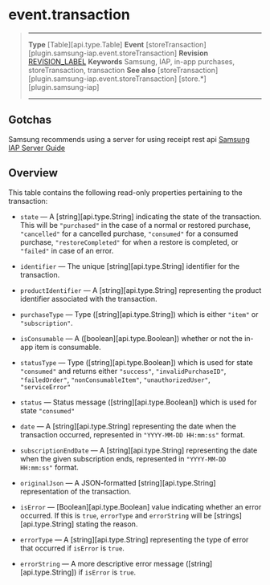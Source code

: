 # event.transaction

> --------------------- ------------------------------------------------------------------------------------------
> __Type__              [Table][api.type.Table]
> __Event__             [storeTransaction][plugin.samsung-iap.event.storeTransaction]
> __Revision__          [REVISION_LABEL](REVISION_URL)
> __Keywords__          Samsung, IAP, in-app purchases, storeTransaction, transaction
> __See also__			[storeTransaction][plugin.samsung-iap.event.storeTransaction]
>						[store.*][plugin.samsung-iap]
> --------------------- ------------------------------------------------------------------------------------------
## Gotchas

Samsung recommends using a server for using receipt rest api [Samsung IAP Server Guide](https://developer.samsung.com/iap/programming-guide/samsung-iap-server-api.html)

## Overview

This table contains the following <nobr>read-only</nobr> properties pertaining to the transaction:


* `state` &mdash; A [string][api.type.String] indicating the state of the transaction. This will be `"purchased"` in the case of a normal or restored purchase, `"cancelled"` for a cancelled purchase, `"consumed"` for a consumed purchase, `"restoreCompleted"` for when a restore is completed, or `"failed"` in case of an error.

* `identifier` &mdash; The unique [string][api.type.String] identifier for the transaction.

* `productIdentifier` &mdash; A [string][api.type.String] representing the product identifier associated with the transaction.

* `purchaseType` &mdash; Type ([string][api.type.String]) which is either `"item"` or `"subscription"`.

* `isConsumable` &mdash; A ([boolean][api.type.Boolean]) whether or not the in-app item is consumable.

* `statusType` &mdash; Type ([string][api.type.Boolean]) which is used for state `"consumed"` and returns either `"success"`, `"invalidPurchaseID"`, `"failedOrder"`, `"nonConsumableItem"`, `"unauthorizedUser"`, `"serviceError"`

* `status` &mdash; Status message ([string][api.type.Boolean]) which is used for state `"consumed"`

* `date` &mdash; A [string][api.type.String] representing the date when the transaction occurred, represented in `"YYYY-MM-DD HH:mm:ss"` format.

* `subscriptionEndDate` &mdash; A [string][api.type.String] representing the date when the given subscription ends, represented in `"YYYY-MM-DD HH:mm:ss"` format.

* `originalJson` &mdash; A JSON-formatted [string][api.type.String] representation of the transaction.

* `isError` &mdash; [Boolean][api.type.Boolean] value indicating whether an error occurred. If this is `true`, `errorType` and `errorString` will be [strings][api.type.String] stating the reason.

* `errorType` &mdash; A [string][api.type.String] representing the type of error that occurred if `isError` is `true`.

* `errorString` &mdash; A more descriptive error message ([string][api.type.String]) if `isError` is `true`.
